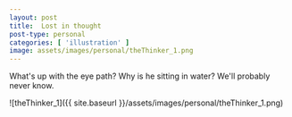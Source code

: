 ```yaml
---
layout: post
title:  Lost in thought
post-type: personal
categories: [ 'illustration' ]
image: assets/images/personal/theThinker_1.png
---
```


What's up with the eye path? Why is he sitting in water? We'll probably never know.

![theThinker_1]({{ site.baseurl }}/assets/images/personal/theThinker_1.png)
